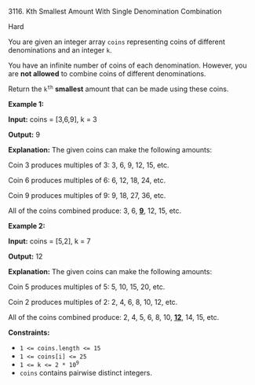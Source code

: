3116\. Kth Smallest Amount With Single Denomination Combination

Hard

You are given an integer array `coins` representing coins of different denominations and an integer `k`.

You have an infinite number of coins of each denomination. However, you are **not allowed** to combine coins of different denominations.

Return the <code>k<sup>th</sup></code> **smallest** amount that can be made using these coins.

**Example 1:**

**Input:** coins = [3,6,9], k = 3

**Output:** 9

**Explanation:** The given coins can make the following amounts:   

 Coin 3 produces multiples of 3: 3, 6, 9, 12, 15, etc.   

 Coin 6 produces multiples of 6: 6, 12, 18, 24, etc.   

 Coin 9 produces multiples of 9: 9, 18, 27, 36, etc.   

 All of the coins combined produce: 3, 6, <ins>**9**</ins>, 12, 15, etc.

**Example 2:**

**Input:** coins = [5,2], k = 7

**Output:** 12

**Explanation:** The given coins can make the following amounts:   

 Coin 5 produces multiples of 5: 5, 10, 15, 20, etc.   

 Coin 2 produces multiples of 2: 2, 4, 6, 8, 10, 12, etc.   

 All of the coins combined produce: 2, 4, 5, 6, 8, 10, <ins>**12**</ins>, 14, 15, etc.

**Constraints:**

*   `1 <= coins.length <= 15`
*   `1 <= coins[i] <= 25`
*   <code>1 <= k <= 2 * 10<sup>9</sup></code>
*   `coins` contains pairwise distinct integers.